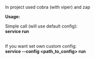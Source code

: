 In project used cobra (with viper) and zap <br>

**Usage:** <br>

Simple call (will use default config): <br>
**service run** <br><br>

If you want set own custom config: <br>
**service --config <path_to_config> run** <br>

